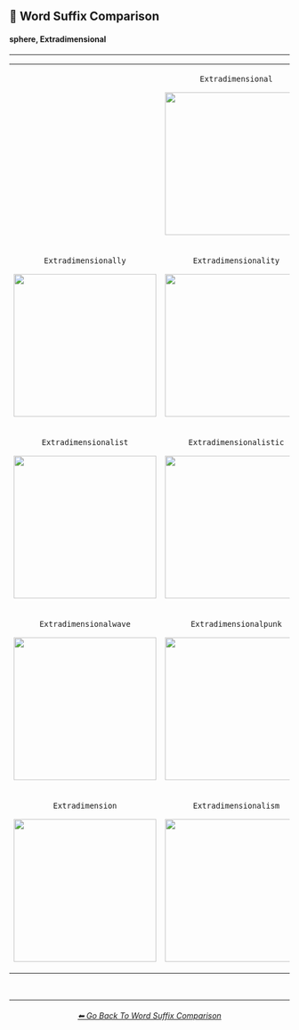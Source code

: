 <h2>📓 Word Suffix Comparison</h2>
<h4>sphere, Extradimensional</h4>

<hr><!--------------->

<div align="center">

<table>
	<tr align=center valign=middle>
		<th>
			<br>
		</th>
        <td>
			<p><code>Extradimensional</code></p><p><img src="https://github.com/willwulfken/MidJourney-Styles-and-Keywords-Reference/blob/main/Images/MJ_V3/Comparison_Page_Images/Word_Suffix_Comparison/sphere_Extradimensional.png?raw=true" width="256" /></p>
        </td>
		<th>
			<br>
		</th>
	</tr>
	<tr align=center valign=middle>
        <td>
			<p><code>Extradimensionally</code></p><p><img src="https://github.com/willwulfken/MidJourney-Styles-and-Keywords-Reference/blob/main/Images/MJ_V3/Comparison_Page_Images/Word_Suffix_Comparison/sphere_Extradimensionally.png?raw=true" width="256" /></p>
        </td>
        <td>
			<p><code>Extradimensionality</code></p><p><img src="https://github.com/willwulfken/MidJourney-Styles-and-Keywords-Reference/blob/main/Images/MJ_V3/Comparison_Page_Images/Word_Suffix_Comparison/sphere_Extradimensionality.png?raw=true" width="256" /></p>
        </td>
        <td>
			<p><code>Extradimensionalized</code></p><p><img src="https://github.com/willwulfken/MidJourney-Styles-and-Keywords-Reference/blob/main/Images/MJ_V3/Comparison_Page_Images/Word_Suffix_Comparison/sphere_Extradimensionalized.png?raw=true" width="256" /></p>
        </td>
	</tr>
	<tr align=center valign=middle>
        <td>
			<p><code>Extradimensionalist</code></p><p><img src="https://github.com/willwulfken/MidJourney-Styles-and-Keywords-Reference/blob/main/Images/MJ_V3/Comparison_Page_Images/Word_Suffix_Comparison/sphere_Extradimensionalist.png?raw=true" width="256" /></p>
        </td>
        <td>
			<p><code>Extradimensionalistic</code></p><p><img src="https://github.com/willwulfken/MidJourney-Styles-and-Keywords-Reference/blob/main/Images/MJ_V3/Comparison_Page_Images/Word_Suffix_Comparison/sphere_Extradimensionalistic.png?raw=true" width="256" /></p>
        </td>
        <td>
			<p><code>Extradimensionalcore</code></p><p><img src="https://github.com/willwulfken/MidJourney-Styles-and-Keywords-Reference/blob/main/Images/MJ_V3/Comparison_Page_Images/Word_Suffix_Comparison/sphere_Extradimensionalcore.png?raw=true" width="256" /></p>
        </td>
	</tr>
	<tr align=center valign=middle>
        <td>
			<p><code>Extradimensionalwave</code></p><p><img src="https://github.com/willwulfken/MidJourney-Styles-and-Keywords-Reference/blob/main/Images/MJ_V3/Comparison_Page_Images/Word_Suffix_Comparison/sphere_Extradimensionalwave.png?raw=true" width="256" /></p>
        </td>
        <td>
			<p><code>Extradimensionalpunk</code></p><p><img src="https://github.com/willwulfken/MidJourney-Styles-and-Keywords-Reference/blob/main/Images/MJ_V3/Comparison_Page_Images/Word_Suffix_Comparison/sphere_Extradimensionalpunk.png?raw=true" width="256" /></p>
        </td>
        <td>
			<p><code>Extradimensionalboop</code></p><p><img src="https://github.com/willwulfken/MidJourney-Styles-and-Keywords-Reference/blob/main/Images/MJ_V3/Comparison_Page_Images/Word_Suffix_Comparison/sphere_Extradimensionalboop.png?raw=true" width="256" /></p>
        </td>
	</tr>
	<tr align=center valign=middle>
        <td>
			<p><code>Extradimension</code></p><p><img src="https://github.com/willwulfken/MidJourney-Styles-and-Keywords-Reference/blob/main/Images/MJ_V3/Comparison_Page_Images/Word_Suffix_Comparison/sphere_Extradimension.png?raw=true" width="256" /></p>
        </td>
        <td>
			<p><code>Extradimensionalism</code></p><p><img src="https://github.com/willwulfken/MidJourney-Styles-and-Keywords-Reference/blob/main/Images/MJ_V3/Comparison_Page_Images/Word_Suffix_Comparison/sphere_Extradimensionalism.png?raw=true" width="256" /></p>
        </td>
        <td>
			<p><code>Extra-Dimensional</code></p><p><img src="https://github.com/willwulfken/MidJourney-Styles-and-Keywords-Reference/blob/main/Images/MJ_V3/Comparison_Page_Images/Word_Suffix_Comparison/sphere_Extra-Dimensional.png?raw=true" width="256" /></p>
        </td>
	</tr>
</table>

</div>

<br>


<hr><!--------------->
<div align="center">
<h6><a href="https://github.com/willwulfken/MidJourney-Styles-and-Keywords-Reference/blob/main/Pages/MJ_V3/Comparison_Pages/Prompt_Writing/Word_Suffix_Comparison.md">⬅ Go Back To Word Suffix Comparison</a></h6>
</div>